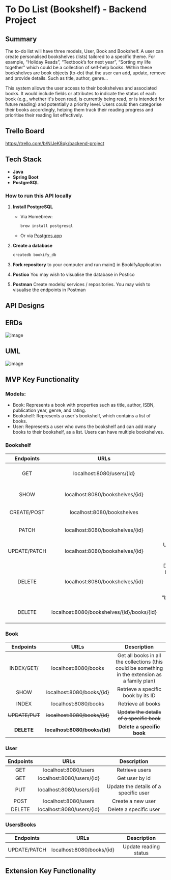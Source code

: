 # To Do List (Bookshelf) - Backend Project

## Summary
The to-do list will have three models, User, Book and Bookshelf. A user can create personalised bookshelves (lists) tailored to a specific theme. For example,  “Holiday Reads”, “Textbook’s for next year”, “Sorting my life together” which could be a collection of self-help books. Within these bookshelves are book objects (to-do) that the user can add, update, remove and provide details. Such as title, author, genre…

This system allows the user access to their bookshelves and associated books. It would include fields or attributes to indicate the status of each book (e.g., whether it's been read, is currently being read, or is intended for future reading) and potentially a priority level. Users could then categorise their books accordingly, helping them track their reading progress and prioritise their reading list effectively.

## Trello Board
https://trello.com/b/NlJeK8qk/backend-project

## Tech Stack

- **Java**
- **Spring Boot**
- **PostgreSQL**

### How to run this API locally

1. **Install PostgreSQL**
   - Via Homebrew:
     ```sh
     brew install postgresql
     ```
   - Or via [Postgres.app](https://postgresapp.com)
  
2. **Create a database**
   ```sh
   createdb bookify_db

3. **Fork repository**
   to your computer and run main() in BookifyApplication

4. **Postico**
   You may wish to visualise the database in Postico

5. **Postman**
   Create models/ services / repositories.
   You may wish to visualise the endpoints in Postman


## API Designs

## ERDs
![image](https://github.com/ornerykiwi/Bookify/assets/111086837/f6afba0d-52b6-4d69-a14d-8fa227ff3706)



## UML
![image](https://github.com/ornerykiwi/Bookify/assets/111086837/cd0486f8-c0fb-4c59-8efc-7a3b82102477)

  
## MVP Key Functionality

### Models:
- Book: Represents a book with properties such as title, author, ISBN, publication year, genre, and rating.
- Bookshelf: Represents a user's bookshelf, which contains a list of books.
- User: Represents a user who owns the bookshelf and can add many books to their bookshelf, as a list. Users can have multiple bookshelves.

### Bookshelf

| Endpoints        | URLs           | Description  |
| :-------------: |:-------------:| :-----:|
| GET      | localhost:8080/users/{id}| Retrieve user’s associated bookshelves |
| SHOW   | localhost:8080/bookshelves/{id} |  Retrieve a specific bookshelf |
| CREATE/POST | localhost:8080/bookshelves| Create a new bookshelf |
|PATCH | localhost:8080/bookshelves/{id} | Add book to existing bookshelf|
| UPDATE/PATCH | localhost:8080/bookshelves/{id} | Update the name of a specific bookshelf |
|DELETE |localhost:8080/bookshelves/{id}|Delete bookshelf by bookshelf_id (this will be mapped by the value = “bookshelves_id”)|
|DELETE |localhost:8080/bookshelves/{id}/books/{id}|Delete specific book from a bookshelf|

### Book

| Endpoints        | URLs           | Description  |
| :-------------: |:-------------:| :-----:|
| INDEX/GET/ | localhost:8080/books | Get all books in all the collections (this could be something in the extension as a family plan) |
| SHOW | localhost:8080/books/{id} | Retrieve a specific book by its ID |
| INDEX | localhost:8080/books | Retrieve all books |
| ~~UPDATE/PUT~~ | ~~localhost:8080/books/{id}~~ | ~~Update the details of a specific book~~ |
|**DELETE**|**localhost:8080/books/{id}**| **Delete a specific book** |


### User

| Endpoints        | URLs           | Description  |
| :-------------: |:-------------:| :-----:|
| GET | localhost:8080/users | Retrieve users|
| GET| localhost:8080/users/{id}| Get user by id |
|PUT | localhost:8080/users/{id} | Update the details of a specific user|
|POST|localhost:8080/users | Create a new user |
|DELETE|localhost:8080/users/{id}| Delete a specific user |

### UsersBooks
| Endpoints        | URLs           | Description  |
| :-------------: |:-------------:| :-----:|
| UPDATE/PATCH | localhost:8080/books/{id} | Update reading status |

## Extension Key Functionality
